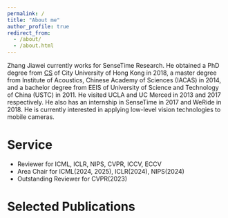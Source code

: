 ```yaml
---
permalink: /
title: "About me"
author_profile: true
redirect_from: 
  - /about/
  - /about.html
---
```


Zhang Jiawei currently works for SenseTime Research. He obtained a PhD degree from [CS](https://www.google.com/url?q=https%3A%2F%2Fwww.cs.cityu.edu.hk%2F&sa=D) of City University of Hong Kong in 2018, a master degree from Institute of Acoustics, Chinese Academy of Sciences (IACAS) in 2014, and a bachelor degree from EEIS of University of Science and Technology of China (USTC) in 2011. He visited UCLA and UC Merced in 2013 and 2017 respectively. He also has an internship in SenseTime in 2017 and WeRide in 2018. He is currently interested in applying low-level vision technologies to mobile cameras.

Service
======
* Reviewer for ICML, ICLR, NIPS, CVPR, ICCV, ECCV
* Area Chair for ICML(2024, 2025), ICLR(2024), NIPS(2024)
* Outstanding Reviewer for CVPR(2023)

Selected Publications
======
